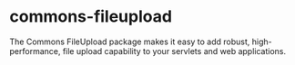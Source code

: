 commons-fileupload
==================

The Commons FileUpload package makes it easy to add robust, high-performance, file upload capability to your servlets and web applications.
